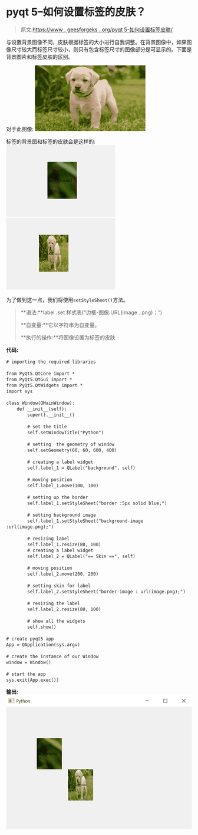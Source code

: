 # pyqt 5–如何设置标签的皮肤？

> 原文:[https://www . geesforgeks . org/pyqt 5-如何设置标签皮肤/](https://www.geeksforgeeks.org/pyqt5-how-to-set-skin-of-label/)

与设置背景图像不同，皮肤根据标签的大小进行自我调整。在背景图像中，如果图像尺寸较大而标签尺寸较小，则只有包含标签尺寸的图像部分是可显示的。下面是背景图片和标签皮肤的区别。

对于此图像:
![](img/1033b9bf8b17433f9a70a3d42b6ad79d.png)

标签的背景图和标签的皮肤会是这样的:
![](img/5b9bc1a417bae66db35b25bb55bc2c69.png) ![](img/8f62cdb0757a18d0a4ce221cef5b9d8b.png)

为了做到这一点，我们将使用`setStyleSheet()`方法。

> **语法:**label .set 样式表(“边框-图像:URL(image . png)；”)
> 
> **自变量:**它以字符串为自变量。
> 
> **执行的操作:**将图像设置为标签的皮肤

**代码:**

```
# importing the required libraries

from PyQt5.QtCore import * 
from PyQt5.QtGui import * 
from PyQt5.QtWidgets import * 
import sys

class Window(QMainWindow):
    def __init__(self):
        super().__init__()

        # set the title
        self.setWindowTitle("Python")

        # setting  the geometry of window
        self.setGeometry(60, 60, 600, 400)

        # creating a label widget
        self.label_1 = QLabel("background", self)

        # moving position
        self.label_1.move(100, 100)

        # setting up the border
        self.label_1.setStyleSheet("border :5px solid blue;")

        # setting background image
        self.label_1.setStyleSheet("background-image :url(image.png);")

        # resizing label
        self.label_1.resize(80, 100)
        # creating a label widget
        self.label_2 = QLabel("== Skin ==", self)

        # moving position
        self.label_2.move(200, 200)

        # setting skin for label
        self.label_2.setStyleSheet("border-image : url(image.png);")

        # resizing the label
        self.label_2.resize(80, 100)

        # show all the widgets
        self.show()

# create pyqt5 app
App = QApplication(sys.argv)

# create the instance of our Window
window = Window()

# start the app
sys.exit(App.exec())
```

**输出:**
![pyqt-label-image-skin](img/63bb6504b5251491a84fcd9547eaa9f9.png)